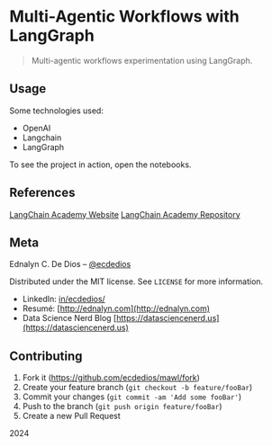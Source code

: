 # Multi-Agentic Workflows with LangGraph

> Multi-agentic workflows experimentation using LangGraph.

## Usage

Some technologies used:

- OpenAI
- Langchain
- LangGraph

To see the project in action, open the notebooks.

## References

[LangChain Academy Website](https://academy.langchain.com/)
[LangChain Academy Repository](https://github.com/langchain-ai/langchain-academy)

## Meta

Ednalyn C. De Dios – [@ecdedios](https://github.com/ecdedios)

Distributed under the MIT license. See `LICENSE` for more information.

- LinkedIn: [in/ecdedios/](https://www.linkedin.com/in/ecdedios/)
- Resumé: [http://ednalyn.com](http://ednalyn.com)
- Data Science Nerd Blog [https://datasciencenerd.us](https://datasciencenerd.us)

## Contributing

1. Fork it (<https://github.com/ecdedios/mawl/fork>)
2. Create your feature branch (`git checkout -b feature/fooBar`)
3. Commit your changes (`git commit -am 'Add some fooBar'`)
4. Push to the branch (`git push origin feature/fooBar`)
5. Create a new Pull Request

2024
